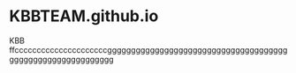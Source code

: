 # KBBTEAM.github.io
KBB
ffcccccccccccccccccccccgggggggggggggggggggggggggggggggggggggggggggggggggggggggggggg
